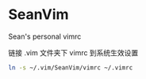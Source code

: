 # SeanVim
Sean's personal vimrc


链接 .vim 文件夹下 vimrc 到系统生效设置
```bash
ln -s ~/.vim/SeanVim/vimrc ~/.vimrc
```

